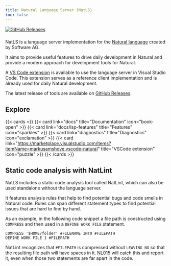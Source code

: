 ```yaml
---
title: Natural Language Server (NatLS)
toc: false
---
```


[![GitHub Releases](https://img.shields.io/github/v/release/markusamshove/natls?color=blue)](https://github.com/MarkusAmshove/natls/releases/tag/v0.16)

###

NatLS is a language server implementation for the [Natural language](https://en.wikipedia.org/wiki/ADABAS#Natural_(4GL)) created by Software AG.

It aims to provide useful features to drive daily development in Natural and provide a modern approach for development tools for Natural.

A [VS Code extension](https://marketplace.visualstudio.com/items?itemName=markusamshove.vscode-natural) is available to use the language server in Visual Studio Code. This extension serves as a reference client implementation and is already used for daily Natural development.

The latest release of tools are available on [GitHub Releases](https://github.com/MarkusAmshove/natls/releases/tag/v0.16).

## Explore

{{< cards >}}
  {{< card link="docs" title="Documentation" icon="book-open" >}}
  {{< card link="docs/lsp-features" title="Features" icon="sparkles" >}}
  {{< card link="diagnostics" title="Diagnostics" icon="exclamation" >}}
  {{< card link="https://marketplace.visualstudio.com/items?itemName=markusamshove.vscode-natural" title="VSCode extension" icon="puzzle" >}}
{{< /cards >}}

## Static code analysis with NatLint

NatLS includes a static code analysis tool called NatLint, which can also be used standalone without the language server.

It features analysis rules that help to find potential bugs and code smells in Natural code. Rules can span different statement types to find potential issues that are hard to find by hand.

As an example, in the following code snippet a file path is constructed using `COMPRESS` and then used in a `DEFINE WORK FILE` statement.

```natural
COMPRESS '$HOME/folder' #FILENAME INTO #FILEPATH 
DEFINE WORK FILE 1 #FILEPATH
```

NatLint recognizes that `#FILEPATH` is compressed without `LEAVING NO` so that the resulting file path will have spaces in it. [NL015](/diagnostics/nl015/) will catch this and report it, even when those two statements are far apart in the code.

